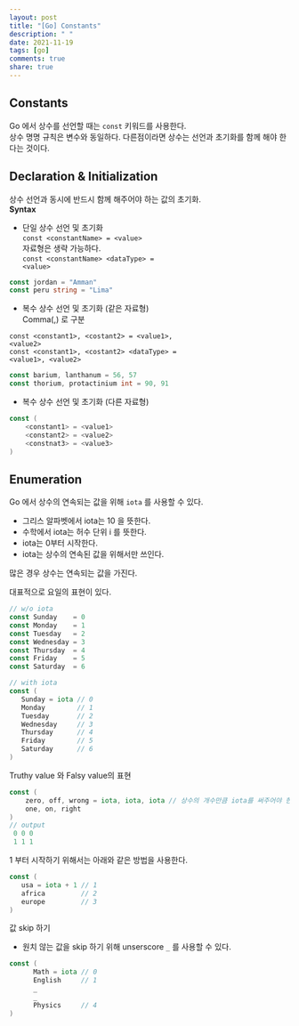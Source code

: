 ```yaml
---
layout: post
title: "[Go] Constants"
description: " "
date: 2021-11-19
tags: [go]
comments: true
share: true
---
```


## Constants
Go 에서 상수를 선언할 때는 <code>const</code> 키워드를 사용한다.  
상수 명명 규칙은 변수와 동일하다. 다른점이라면 상수는 선언과 초기화를 함께 해야 한다는 것이다.  

## Declaration & Initialization
상수 선언과 동시에 반드시 함께 해주어야 하는 값의 초기화.  
**Syntax**
  * 단일 상수 선언 및 초기화  
  <code>const \<constantName> = \<value></code>  
  자료형은 생략 가능하다.  
  <code>const \<constantName> \<dataType> = \<value></code> 
   
  ```go
  const jordan = "Amman"
  const peru string = "Lima"
  ```
  
  * 복수 상수 선언 및 초기화 (같은 자료형)  
  Comma(,) 로 구분  
  
  <code>const \<constant1>, \<costant2> = \<value1>, \<value2></code>  
  <code>const \<constant1>, \<costant2> \<dataType> = \<value1>, \<value2></code>  </code>
   
  ```go
  const barium, lanthanum = 56, 57
  const thorium, protactinium int = 90, 91
  ```
  * 복수 상수 선언 및 초기화 (다른 자료형)  
  ```go
  const (
      <constant1> = <value1>
      <constant2> = <value2>
      <constnat3> = <value3>
  )
  ```

## Enumeration
Go 에서 상수의 연속되는 값을 위해 <code>iota</code> 를 사용할 수 있다.
  * 그리스 알파벳에서 iota는 10 을 뜻한다. 
  * 수학에서 iota는 허수 단위 i 를 뜻한다.
  * iota는 0부터 시작한다.
  * iota는 상수의 연속된 값을 위해서만 쓰인다. 

많은 경우 상수는 연속되는 값을 가진다. 

대표적으로 요일의 표현이 있다.
  ```go
  // w/o iota
  const Sunday    = 0
  const Monday    = 1
  const Tuesday   = 2
  const Wednesday = 3
  const Thursday  = 4
  const Friday    = 5
  const Saturday  = 6
  
  // with iota
  const (
     Sunday = iota // 0
     Monday        // 1
     Tuesday       // 2
     Wednesday     // 3
     Thursday      // 4
     Friday        // 5
     Saturday      // 6
  )
  ```
Truthy value 와 Falsy value의 표현
  ```go
  const (
      zero, off, wrong = iota, iota, iota // 상수의 개수만큼 iota를 써주어야 한다.
      one, on, right
  )
  // output
   0 0 0 
   1 1 1
  ``` 
1 부터 시작하기 위해서는 아래와 같은 방법을 사용한다.
  ```go
  const (
     usa = iota + 1 // 1
     africa         // 2
     europe         // 3
  )
  ```
값 skip 하기
  * 원치 않는 값을 skip 하기 위해 unserscore <code>_</code> 를 사용할 수 있다.
  ```go
  const (
        Math = iota // 0
        English     // 1
        _
        _
        Physics     // 4
  )
  ```
